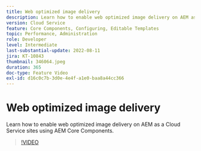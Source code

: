 ```yaml
---
title: Web optimized image delivery
description: Learn how to enable web optimized image delivery on AEM as a Cloud Service sites using AEM Core Components.
version: Cloud Service
feature: Core Components, Configuring, Editable Templates
topic: Performance, Administration
role: Developer
level: Intermediate
last-substantial-update: 2022-08-11
jira: KT-10843
thumbnail: 346064.jpeg
duration: 365
doc-type: Feature Video
exl-id: d16c0c7b-3d0e-4e4f-a1e0-baa8a44cc366
---
```

# Web optimized image delivery

Learn how to enable web optimized image delivery on AEM as a Cloud Service sites using AEM Core Components.

>[!VIDEO](https://video.tv.adobe.com/v/346064?quality=12&learn=on)
